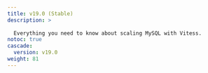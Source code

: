 ```yaml
---
title: v19.0 (Stable)
description: >
  
  Everything you need to know about scaling MySQL with Vitess.
notoc: true
cascade:
  version: v19.0
weight: 81
---
```

